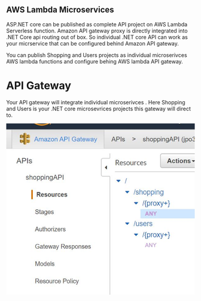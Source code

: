  ## AWS Lambda Microservices

ASP.NET core can be published as complete API project on AWS Lambda Serverless function. Amazon API gateway proxy is directly integrated
into .NET Core api routing out of box. So individual .NET core API can work as your micrservice that can be configured behind Amazon API 
gateway. 

You can publish Shopping and Users projects as individual microserivces AWS lambda functions and configure behing AWS lambda API gateway.  

# API Gateway 

Your API gateway will integrate individual microserivces . Here Shopping and Users is your .NET core microsevrices projects this
gateway will direct to.

![Api Gateway](https://github.com/ImranMA/CodeSamples/blob/master/DotNetCore-AWSLambda-Microservices/APIGatewayImage.JPG)

